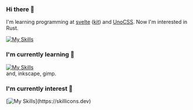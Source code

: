 ### Hi there 👋

I'm learning programming at [svelte](https://svelte.dev) ([kit](https://kit.svelte.dev)) and [UnoCSS](https://unocss.dev).
Now I'm interested in Rust.

[![My Skills](https://skillicons.dev/icons?i=rust)](https://skillicons.dev)  
### I'm currently learning 📝

[![My Skills](https://skillicons.dev/icons?i=git,js,html,css,sass,tailwind,vite,electron,nodejs)](https://skillicons.dev)  
and, inkscape, gimp.
 
### I'm currently interest 📌

[![My Skills](https://skillicons.dev/icons?i=ts,vue,astro,pug,nestjs,express,discord,bots,docker,firebase,supabase,nginx,svg,threejs,)](https://skillicons.dev)
<!--
**energyzunda/energyzunda** is a ✨ _special_ ✨ repository because its `README.md` (this file) appears on your GitHub profile.

Here are some ideas to get you started:

- 🔭 I’m currently working on ...
- 🌱 I’m currently learning ...
- 👯 I’m looking to collaborate on ...
- 🤔 I’m looking for help with ...
- 💬 Ask me about ...
- 📫 How to reach me: ...
- 😄 Pronouns: ...
- ⚡ Fun fact: ...
-->
